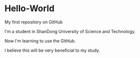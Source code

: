 Hello-World
===========

My first repository on GitHub

I'm a student in ShanDong University of Science and Technology.

Now I'm learning to use the GitHub.

I believe this will be very beneficial to my study.

